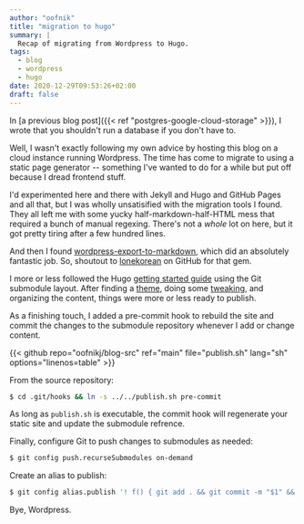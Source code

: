 ```yaml
---
author: "oofnik"
title: "migration to hugo"
summary: |
  Recap of migrating from Wordpress to Hugo.
tags:
  - blog
  - wordpress
  - hugo
date: 2020-12-29T09:53:26+02:00
draft: false
---
```


In [a previous blog post]({{< ref "postgres-google-cloud-storage" >}}), I wrote that you shouldn't run a database if you don't have to. 

Well, I wasn't exactly following my own advice by hosting this blog on a cloud instance running Wordpress. The time has come to migrate to using a static page generator -- something I've wanted to do for a while but put off because I dread frontend stuff.

I'd experimented here and there with Jekyll and Hugo and GitHub Pages and all that, but I was wholly unsatisified with the migration tools I found. They all left me with some yucky half-markdown-half-HTML mess that required a bunch of manual regexing. There's not a _whole_ lot on here, but it got pretty tiring after a few hundred lines.

And then I found [wordpress-export-to-markdown](https://github.com/lonekorean/wordpress-export-to-markdown), which did an absolutely fantastic job. So, shoutout to [lonekorean](https://github.com/lonekorean) on GitHub for that gem.

I more or less followed the Hugo [getting started guide](https://gohugo.io/getting-started/quick-start/) using the Git submodule layout. After finding a [theme](https://github.com/vaga/hugo-theme-m10c), doing some [tweaking](https://mertbakir.gitlab.io/hugo/tag-cloud-in-hugo/), and organizing the content, things were more or less ready to publish.

As a finishing touch, I added a pre-commit hook to rebuild the site and commit the changes to the submodule repository whenever I add or change content.

{{< github repo="oofnikj/blog-src" ref="main" file="publish.sh" lang="sh" options="linenos=table" >}}

From the source repository:

```sh
$ cd .git/hooks && ln -s ../../publish.sh pre-commit
```

As long as `publish.sh` is executable, the commit hook will regenerate your static site and update the submodule refrence.

Finally, configure Git to push changes to submodules as needed:

```sh
$ git config push.recurseSubmodules on-demand
```

Create an alias to publish:

```sh
$ git config alias.publish '! f() { git add . && git commit -m "$1" && git push ; } ; f'
```

Bye, Wordpress.